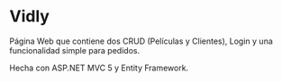 # Vidly

Página Web que contiene dos CRUD (Películas y Clientes), Login y una funcionalidad simple para pedidos. 

Hecha con ASP.NET MVC 5 y Entity Framework.

